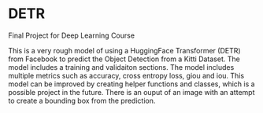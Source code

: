 # DETR
Final Project for Deep Learning Course

This is a very rough model of using a HuggingFace Transformer (DETR) from Facebook to predict the Object Detection from a Kitti Dataset. The model includes a training and validaiton sections. The model includes multiple metrics such as accuracy, cross entropy loss, giou and iou. This model can be improved by creating helper functions and classes, which is a possible project in the future. There is an ouput of an image with an attempt to create a bounding box from the prediction. 
